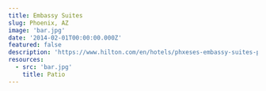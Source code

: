 ```yaml
---
title: Embassy Suites
slug: Phoenix, AZ
image: 'bar.jpg'
date: '2014-02-01T00:00:00.000Z'
featured: false
description: 'https://www.hilton.com/en/hotels/phxeses-embassy-suites-phoenix-downtown-north/'
resources:
  - src: 'bar.jpg'
    title: Patio
---
```

